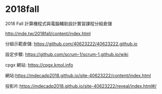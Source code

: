 # 2018fall
2018 Fall 計算機程式與電腦輔助設計實習課程分組倉儲

http://mde.tw/2018fall/content/index.html

分組示範倉儲: https://github.com/40623222/40623222.github.io

設定步驟: https://github.com/scrum-1/scrum-1.github.io/wiki

cpgx 網站: https://cpgx.kmol.info

網站:https://mdecadp2018.github.io/site-40623222/content/index.html

投影片:https://mdecadp2018.github.io/site-40623222/reveal/index.html#/
